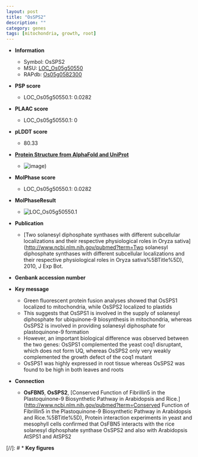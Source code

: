 ```yaml
---
layout: post
title: "OsSPS2"
description: ""
category: genes
tags: [mitochondria, growth, root]
---
```


* **Information**  
    + Symbol: OsSPS2  
    + MSU: [LOC_Os05g50550](http://rice.plantbiology.msu.edu/cgi-bin/ORF_infopage.cgi?orf=LOC_Os05g50550)  
    + RAPdb: [Os05g0582300](http://rapdb.dna.affrc.go.jp/viewer/gbrowse_details/irgsp1?name=Os05g0582300)  

* **PSP score**  
    + LOC_Os05g50550.1: 0.0282 

* **PLAAC score**  
    + LOC_Os05g50550.1: 0 

* **pLDDT score**
    + 80.33

* **[Protein Structure from AlphaFold and UniProt](https://www.uniprot.org/uniprotkb/Q75HZ9/entry#structure)**
    + ![image](https://ricepsp.github.io/images/Q7/AF-Q75HZ9-F1.png))

* **MolPhase score**
    + LOC_Os05g50550.1: 0.0282

* **MolPhaseResult**
    + ![LOC_Os05g50550.1](https://ricepsp.github.io/pictures/LOC_Os05g/LOC_Os05g50550.1.png)

* **Publication**  
    + [Two solanesyl diphosphate synthases with different subcellular localizations and their respective physiological roles in Oryza sativa](http://www.ncbi.nlm.nih.gov/pubmed?term=Two solanesyl diphosphate synthases with different subcellular localizations and their respective physiological roles in Oryza sativa%5BTitle%5D), 2010, J Exp Bot.

* **Genbank accession number**  

* **Key message**  
    + Green fluorescent protein fusion analyses showed that OsSPS1 localized to mitochondria, while OsSPS2 localized to plastids
    + This suggests that OsSPS1 is involved in the supply of solanesyl diphosphate for ubiquinone-9 biosynthesis in mitochondria, whereas OsSPS2 is involved in providing solanesyl diphosphate for plastoquinone-9 formation
    + However, an important biological difference was observed between the two genes: OsSPS1 complemented the yeast coq1 disruptant, which does not form UQ, whereas OsSPS2 only very weakly complemented the growth defect of the coq1 mutant
    + OsSPS1 was highly expressed in root tissue whereas OsSPS2 was found to be high in both leaves and roots

* **Connection**  
    + __OsFBN5__, __OsSPS2__, [Conserved Function of Fibrillin5 in the Plastoquinone-9 Biosynthetic Pathway in Arabidopsis and Rice.](http://www.ncbi.nlm.nih.gov/pubmed?term=Conserved Function of Fibrillin5 in the Plastoquinone-9 Biosynthetic Pathway in Arabidopsis and Rice.%5BTitle%5D),  Protein interaction experiments in yeast and mesophyll cells confirmed that OsFBN5 interacts with the rice solanesyl diphosphate synthase OsSPS2 and also with Arabidopsis AtSPS1 and AtSPS2

[//]: # * **Key figures**  


